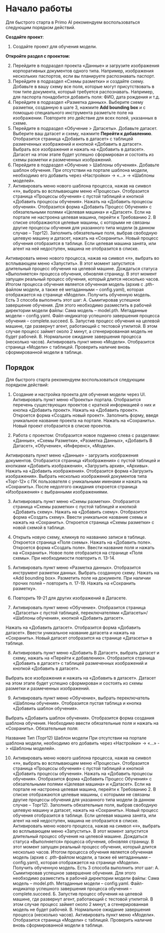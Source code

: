 # Начало работы

Для быстрого старта в Primo AI рекомендуем воспользоваться следующим порядком действий.

**Создайте проект**:

1. Создайте проект для обучения модели.

**Откройте раздел с проектом:**

2. Перейдите в подраздел проекта «Данные» и загрузите изображения корпоративных документов одного типа. Например, изображения нескольких паспортов, если вы планируете распознавать паспорт.
3. Перейдите в подраздел «Схемы разметки» и создайте схему. Добавьте в вашу схему все поля, которые могут присутствовать в том типе документа, который требуется распознавать. Например, для паспорта понадобится добавить поля: ФИО, дата рождения и т.д.
4. Перейдите в подраздел «Разметка данных». Выберите схему разметки, созданную в шаге 3, нажмите **Add bounding box** и с помощью специального инструмента разметьте поле на изображении. Повторите это действие для всех полей, указанных в схеме.
5. Перейдите в подраздел «Обучение > Датасеты». Добавьте датасет. Выберите ваш датасет и схему, нажмите **Перейти к добавлению**. Отобразится страница «Добавить в датасет» с таблицей размеченных изображений и кнопкой «Добавить в датасет». Выбрать все изображения и нажать на «Добавить в датасет». Датасет на этом этапе будет успешно сформирован и состоять из схемы разметки и размеченных изображений.
6. Перейдите в подраздел «Обучение > Шаблоны обучения». Добавьте шаблон обучения. При отсутствии на портале шаблона модели, необходимо его добавить через «Настройки» -> «…» -> «Шаблоны моделей».
7. Активировать меню нового шаблона процесса, нажав на символ «≡», выбрать во всплывающем меню «Процессы». Отобразится страница «Процессы обучения» с пустой таблицей и кнопкой «Добавить процессы обучения».
Нажать на «Добавить процессы обучения». Отобразится форма «Добавить Процесс Обучения» с обязательными полями «Целевая машина» и «Датасет».
Если на портале не настроена целевая машина, перейти к Требованию 2.
В списке отображаются целевые машины, с которыми не связаны другие процессы обучения для указанного типа модели (в данном случае – Торг12).
Заполнить обязательные поля, выбрав свободную целевую машину и датасет, нажать на «Сохранить».
Новый процесс обучения отобразится в таблице.
Если целевая машина занята, или агент на ней недоступен, машина не отобразится в списке.



Активировать меню нового процесса, нажав на символ «≡», выбрать во всплывающем меню «Запустить».
В этот момент запустится длительный процесс обучения на целевой машине.
Дождаться статуса «Выполняется» процесса обучения, обновляя страницу.
В этот момент запущен реальный процесс обучения, который длится несколько часов.
Итогом процесса обучения является обученная модель (архив с .pth-файлом модели, а также её метаданными – config.yaml), которая отображается на странице «Модели».
Получить обученную модель.
Есть 3 способа выполнить этот шаг:
А. Сымитировав успешное завершение обучения.
Для этого необходимо разместить в рабочей директории модели файлы:
Сама модель – model.pth.
Метаданные модели – config.yaml.
Файл-индикатор успешного завершения процесса обучения – complete.succeed.
Б. Запустив процесс обучения на целевой машине, где развернут агент, работающий с тестовой утилитой.
В этом случае процесс займет около 2 минут, а сгенерированная модель не будет рабочей.
В. Нормальное ожидание завершения процесса (несколько часов).
Активировать пункт меню «Модели».
Отобразится страница «Модели» с таблицей.
Проверить наличие вновь сформированной модели в таблице.



## Порядок 

Для быстрого старта рекомендуем воспользоваться следующим порядком действий:

1. Создание и настройка проекта для обучения модели через UI. Активировать пункт меню «Проекты» портала. Отобразится перечень существующих проектов с краткой информацией о них и кнопка «Добавить проект».
Нажать на «Добавить проект».
Откроется форма «Создать новый проект».
Заполнить форму, введя уникальное название проекта на портале.
Нажать на «Сохранить».
Новый проект отобразится в списке проектов.

2. Работа с проектом: Отобразится новое подменю слева с разделами: «Данные», «Схемы Разметки», «Разметка Данных», «Добавить В Датасет», «Обучение», «Инференс», «Модели».

Активировать пункт меню «Данные» - загрузить изображения документов. Отобразится страница «Изображения» с пустой таблицей и кнопками «Добавить изображения», «Загрузить архив», «Архивы». Нажать на «Добавить изображения». Отобразится форма «Загрузить изображения». Выбрать несколько изображений документов типа «Торг-12» с ПК пользователя с уникальными именами и нажать на «Сохранить».
После недолгого ожидания откроется страница «Изображения» с выбранными изображениями.

3. Активировать пункт меню «Схемы разметки». Отобразится страница «Схемы разметки» с пустой таблицей и кнопкой «Добавить схему».
Нажать на «Добавить схему». Отобразится форма «Создать схему». Ввести уникальное название схемы и нажать на «Сохранить». Откроется страница «Схемы разметки» с новой схемой в таблице.

4. Открыть новую схему, кликнув по названию записи в таблице. Откроется страница «Поля схемы».
Нажать на «Добавить поле». Откроется форма «Создать поле». Ввести название поля и нажать на «Сохранить». Новое поле отобразится на странице «Поля схемы». При необходимости повторить п. 13-14.

5. Активировать пункт меню «Разметка данных». Отобразится инструмент разметки данных. Выбрать созданную схему. Нажать на «Add bounding box». Разметить поле на документе. При наличии прочих полей – повторить п. 17-19. Нажать на «Сохранить разметку».

6. Повторить 19-21 для других изображений в Датасете.

7. Активировать пункт меню «Обучение». Отобразится страница «Датасеты» с пустой таблицей, переключателями «Датасеты»/ «Шаблоны обучения», кнопкой «Добавить датасет».

Нажать на «Добавить датасет». Отобразится форма «Добавить датасет». Ввести уникальное название датасета и нажать на «Сохранить». Новый датасет отобразится на странице «Датасеты» в таблице.

8. Активировать пункт меню «Добавить В Датасет», выбрать датасет и схему, нажать на «Перейти к добавлению». Отобразится страница «Добавить в датасет» с таблицей размеченных изображений и кнопкой «Добавить в датасет».

Выбрать все изображения и нажать на «Добавить в датасет». Датасет на этом этапе будет успешно сформирован и состоять из схемы разметки и размеченных изображений.

9. Активировать пункт меню «Обучение», выбрать переключатель «Шаблоны обучения». Отобразится пустая таблица и кнопка «Добавить шаблон обучения».

Выбрать «Добавить шаблон обучения». Отобразится форма создания шаблона обучения. Необходимо ввести обязательные поля и нажать на «Сохранить».
Обязательные поля:

Название
Тип (Торг12)
Шаблон модели
При отсутствии на портале шаблона модели, необходимо его добавить через «Настройки» -> «…» -> «Шаблоны моделей».

10. Активировать меню нового шаблона процесса, нажав на символ «≡», выбрать во всплывающем меню «Процессы». Отобразится страница «Процессы обучения» с пустой таблицей и кнопкой «Добавить процессы обучения».
Нажать на «Добавить процессы обучения». Отобразится форма «Добавить Процесс Обучения» с обязательными полями «Целевая машина» и «Датасет».
Если на портале не настроена целевая машина, перейти к Требованию 2.
В списке отображаются целевые машины, с которыми не связаны другие процессы обучения для указанного типа модели (в данном случае – Торг12).
Заполнить обязательные поля, выбрав свободную целевую машину и датасет, нажать на «Сохранить».
Новый процесс обучения отобразится в таблице.
Если целевая машина занята, или агент на ней недоступен, машина не отобразится в списке.
Активировать меню нового процесса, нажав на символ «≡», выбрать во всплывающем меню «Запустить».
В этот момент запустится длительный процесс обучения на целевой машине.
Дождаться статуса «Выполняется» процесса обучения, обновляя страницу.
В этот момент запущен реальный процесс обучения, который длится несколько часов.
Итогом процесса обучения является обученная модель (архив с .pth-файлом модели, а также её метаданными – config.yaml), которая отображается на странице «Модели».
Получить обученную модель.
Есть 3 способа выполнить этот шаг:
А. Сымитировав успешное завершение обучения.
Для этого необходимо разместить в рабочей директории модели файлы:
Сама модель – model.pth.
Метаданные модели – config.yaml.
Файл-индикатор успешного завершения процесса обучения – complete.succeed.
Б. Запустив процесс обучения на целевой машине, где развернут агент, работающий с тестовой утилитой.
В этом случае процесс займет около 2 минут, а сгенерированная модель не будет рабочей.
В. Нормальное ожидание завершения процесса (несколько часов).
Активировать пункт меню «Модели».
Отобразится страница «Модели» с таблицей.
Проверить наличие вновь сформированной модели в таблице.

